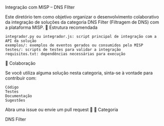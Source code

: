 Integração com MISP – DNS FIlter

Este diretório tem como objetivo organizar o desenvolvimento colaborativo da integração de soluções da categoria DNS Filter (Filtragem de DNS) com a plataforma MISP.
📌 Estrutura recomendada

    integrador.py ou integrador.js: script principal de integração com a API da solução
    exemplos/: exemplos de eventos gerados ou consumidos pelo MISP
    testes/: scripts de testes para validar a integração
    requisitos.txt: dependências necessárias para execução

🤝 Colaboração

Se você utiliza alguma solução nesta categoria, sinta-se à vontade para contribuir com:

    Código
    Testes
    Documentação
    Sugestões

Abra uma issue ou envie um pull request 🚀
🔐 Categoria

DNS Filter
